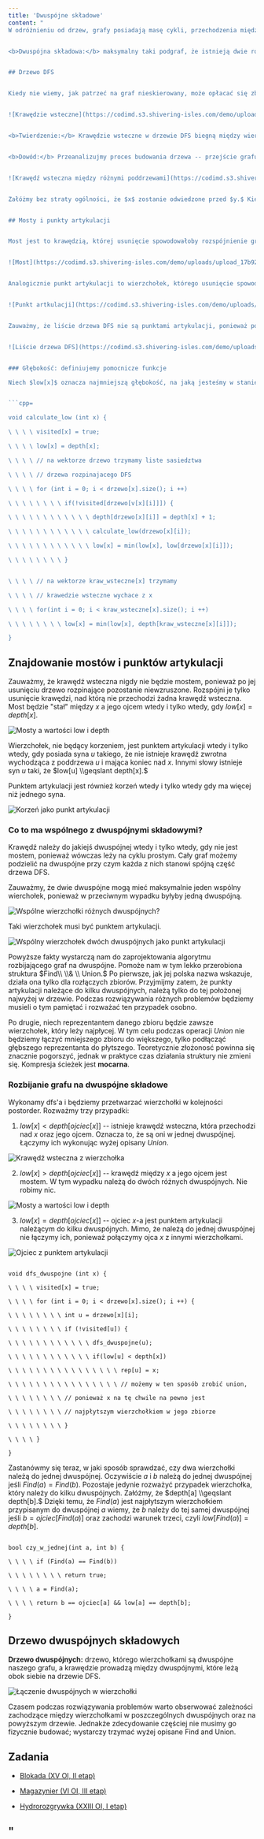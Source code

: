 ```yaml
---
title: 'Dwuspójne składowe'
content: "
W odróżnieniu od drzew, grafy posiadają masę cykli, przechodzenia między parami wierzchołków można dokonywać na wiele sposobów, a ich struktura jest jedną, wielką plątaniną. Kluczową okazuje się odpowiednia perspektywa, z której się je obserwuje. Czasem warto rozbić graf na dwuspójne składowe i obserwować relacje między nimi. Istnieje kilka definicji dwuspójnych. W tym artykule znajdzie się taka, która w możliwie najjaśniejszy sposób przekaże ich fenomen.


<b>Dwuspójna składowa:</b> maksymalny taki podgraf, że istnieją dwie rozłączne ścieżki między każdą parą wierzchołków, które do niego należą. Innymi słowy każda para wierzchołków w dwuspójnej leży na cyklu prostym.


## Drzewo DFS


Kiedy nie wiemy, jak patrzeć na graf nieskierowany, może opłacać się zbudować drzewo rozpinające DFS. Krawędzie, które wejdą w jego skład nazwiemy <b>drzewowymi,</b> a pozostałe <b>wstecznymi.</b>


![Krawędzie wsteczne](https://codimd.s3.shivering-isles.com/demo/uploads/upload_14f1c076347e7128a01eca51faaa4ee0.png)


<b>Twierdzenie:</b> Krawędzie wsteczne w drzewie DFS biegną między wierzchołkiem a jego przodkiem.


<b>Dowód:</b> Przeanalizujmy proces budowania drzewa -- przejście grafu w głąb. Gdyby krawędź wsteczna nie biegła między wierzchołkiem a jego przodkiem, rozciągałaby się między dwoma różnymi poddrzewami.


![Krawędź wsteczna między różnymi poddrzewami](https://codimd.s3.shivering-isles.com/demo/uploads/upload_bfa517b01a1dabfd0cbcee905bf26715.png)


Załóżmy bez straty ogólności, że $x$ zostanie odwiedzone przed $y.$ Kiedy dfs dojdzie do $x,$ wejdzie do $y$ i sprawi, że będzie on w jego poddrzewie. Czerwona krawędź będzie drzewowa, a nie wsteczna.


## Mosty i punkty artykulacji


Most jest to krawędzią, której usunięcie spowodowałoby rozspójnienie grafu. 


![Most](https://codimd.s3.shivering-isles.com/demo/uploads/upload_17b921b85e0010b7858c286c8334e98b.png)


Analogicznie punkt artykulacji to wierzchołek, którego usunięcie spowodowałoby rozspójnienie grafu.


![Punkt artkulacji](https://codimd.s3.shivering-isles.com/demo/uploads/upload_885f6d3c94951356d133dcc5124f8d3e.png)


Zauważmy, że liście drzewa DFS nie są punktami artykulacji, ponieważ po ich usunięciu graf pozostaje spójny.


![Liście drzewa DFS](https://codimd.s3.shivering-isles.com/demo/uploads/upload_3b8ac81c4f8e18b6e8cdb3247143642c.png)


### Głębokość: definiujemy pomocnicze funkcje

Niech $low[x]$ oznacza najmniejszą głębokość, na jaką jesteśmy w stanie dojść z wierchołka $x$ przechodząc przez maksymalnie jedną krawędź wsteczną i dowolnie wiele drzewowych idących w głąb drzewa. Zauważmy, że możemy obliczyć jej wartości dla każdego $x$ programowaniem dynamicznym na poddrzewach. Niech $depth[x]$ oznacza głębokość $x,$ a $F[x]$ najmniejszą głębokością, na jaką jesteśmy się w stanie dostać krawędziami wstecznymi, które wychodzą z $x.$ Jeśli $x$ jest liściem $low[x] = min(depth[x], F[x]).$ W przeciwnym wypadku z $x$ możemy dostać się do jego synów lub od razu pójść krawędzią wsteczną w górę.  Z tego powodu $low[x] = min(depth[x], F[x], low[u])$ dla każdego $u$ będącego synem $x.$


```cpp=

void calculate_low (int x) {

\ \ \ \ visited[x] = true;

\ \ \ \ low[x] = depth[x];

\ \ \ \ // na wektorze drzewo trzymamy liste sasiedztwa

\ \ \ \ // drzewa rozpinajacego DFS

\ \ \ \ for (int i = 0; i < drzewo[x].size(); i ++)

\ \ \ \ \ \ \ \ if(!visited[drzewo[v[x][i]]]) {

\ \ \ \ \ \ \ \ \ \ \ \ depth[drzewo[x][i]] = depth[x] + 1;

\ \ \ \ \ \ \ \ \ \ \ \ calculate_low(drzewo[x][i]);

\ \ \ \ \ \ \ \ \ \ \ \ low[x] = min(low[x], low[drzewo[x][i]]);

\ \ \ \ \ \ \ \ }


\ \ \ \ // na wektorze kraw_wsteczne[x] trzymamy

\ \ \ \ // krawedzie wsteczne wychace z x

\ \ \ \ for(int i = 0; i < kraw_wsteczne[x].size(); i ++)

\ \ \ \ \ \ \ \ low[x] = min(low[x], depth[kraw_wsteczne[x][i]]);

}

```


## Znajdowanie mostów i punktów artykulacji

Zauważmy, że krawędź wsteczna nigdy nie będzie mostem, ponieważ po jej usunięciu drzewo rozpinające pozostanie niewzruszone. Rozspójni je tylko usunięcie krawędzi, nad którą nie przechodzi żadna krawędź wsteczna. Most będzie \"stał\" między $x$ a jego ojcem wtedy i tylko wtedy, gdy $low[x] = depth[x].$


![Mosty a wartości low i depth](https://codimd.s3.shivering-isles.com/demo/uploads/upload_8c09af0c95d9dc18437feacf8cbde904.png)


Wierzchołek, nie będący korzeniem, jest punktem artykulacji wtedy i tylko wtedy, gdy posiada syna $u$ takiego, że nie istnieje krawędź zwrotna wychodząca z poddrzewa $u$ i mająca koniec nad $x.$ Innymi słowy istnieje syn $u$ taki, że $low[u] \\geqslant depth[x].$


Punktem artykulacji jest również korzeń wtedy i tylko wtedy gdy ma więcej niż jednego syna.


![Korzeń jako punkt artykulacji](https://codimd.s3.shivering-isles.com/demo/uploads/upload_87144789919fd1a434c1341a8bbbf4d3.png)


### Co to ma wspólnego z dwuspójnymi składowymi?


Krawędź należy do jakiejś dwuspójnej wtedy i tylko wtedy, gdy nie jest mostem, ponieważ wówczas leży na cyklu prostym. Cały graf możemy podzielić na dwuspójne przy czym każda z nich stanowi spójną część drzewa DFS.


Zauważmy, że dwie dwuspójne mogą mieć maksymalnie jeden wspólny wierchołek, ponieważ w przeciwnym wypadku byłyby jedną dwuspójną.


![Wspólne wierzchołki różnych dwuspójnych?](https://codimd.s3.shivering-isles.com/demo/uploads/upload_80ed09def476d4e93545537b39342829.png)


Taki wierzchołek musi być punktem artykulacji.


![Wspólny wierzchołek dwóch dwuspójnych jako punkt artykulacji](https://codimd.s3.shivering-isles.com/demo/uploads/upload_4903a3ed6a9e1065c7c4863b2b04e8a7.png)


Powyższe fakty wystarczą nam do zaprojektowania algorytmu rozbijającego graf na dwuspójne. Pomoże nam w tym lekko przerobiona struktura $Find\\  \\& \\ Union.$ Po pierwsze, jak jej polska nazwa wskazuje, działa ona tylko dla rozłączych zbiorów. Przyjmijmy zatem, że punkty artykulacji należące do kilku dwuspójnych, należą tylko do tej położonej najwyżej w drzewie. Podczas rozwiązywania różnych problemów będziemy musieli o tym pamiętać i rozważać ten przypadek osobno.


Po drugie, niech reprezentantem danego zbioru będzie zawsze wierzchołek, który leży najpłycej. W tym celu podczas operacji $Union$ nie będziemy łączyć mniejszego zbioru do większego, tylko podłącząć głębszego reprezentanta do płytszego. Teoretycznie złożonosć powinna się znacznie pogorszyć, jednak w praktyce czas działania struktury nie zmieni się. Kompresja ścieżek jest <b>mocarna</b>.


### Rozbijanie grafu na dwuspójne składowe


Wykonamy dfs'a i będziemy przetwarzać wierzchołki w kolejności postorder. Rozważmy trzy przypadki:


1. $low[x] < depth[ojciec[x]]$ -- istnieje krawędź wsteczna, która przechodzi nad $x$ oraz jego ojcem. Oznacza to, że są oni w jednej dwuspójnej. Łączymy ich wykonując wyżej opisany $Union.$


![Krawędź wsteczna z wierzchołka](https://codimd.s3.shivering-isles.com/demo/uploads/upload_43bcaeb1cdf5c2fbc7db985f0854c9ec.png)


2. $low[x] > depth[ojciec[x]]$  -- krawędź między $x$ a jego ojcem jest mostem. W tym wypadku należą do dwóch różnych dwuspójnych. Nie robimy nic.
 

![Mosty a wartości low i depth](https://codimd.s3.shivering-isles.com/demo/uploads/upload_8c09af0c95d9dc18437feacf8cbde904.png)


3. $low[x] = depth[ojciec[x]]$ -- ojciec $x$-a jest punktem artykulacji należącym do kilku dwuspójnych. Mimo, że należą  do jednej dwuspójnej nie łączymy ich, ponieważ połączymy ojca $x$ z innymi wierzchołkami.


![Ojciec z punktem artykulacji](https://codimd.s3.shivering-isles.com/demo/uploads/upload_fb186b8805135b07c66d997a44bedbfb.png)


```cpp=

void dfs_dwuspojne (int x) {

\ \ \ \ visited[x] = true;

\ \ \ \ for (int i = 0; i < drzewo[x].size(); i ++) {

\ \ \ \ \ \ \ \ int u = drzewo[x][i];

\ \ \ \ \ \ \ \ if (!visited[u]) {

\ \ \ \ \ \ \ \ \ \ \ \ dfs_dwuspojne(u);

\ \ \ \ \ \ \ \ \ \ \ \ if(low[u] < depth[x])

\ \ \ \ \ \ \ \ \ \ \ \ \ \ \ \ rep[u] = x;

\ \ \ \ \ \ \ \ \ \ \ \ \ \ \ \ // możemy w ten sposób zrobić union,

\ \ \ \ \ \ \ \ // ponieważ x na tę chwile na pewno jest

\ \ \ \ \ \ \ \ // najpłytszym wierzchołkiem w jego zbiorze

\ \ \ \ \ \ \ \ }

\ \ \ \ }

}

```


Zastanówmy się teraz, w jaki sposób sprawdzać, czy dwa wierzchołki należą do jednej dwuspójnej. Oczywiście $a$ i $b$ należą do jednej dwuspójnej jeśli $Find(a) = Find(b).$ Pozostaje jedynie rozważyć przypadek wierzchołka, który należy do kilku dwuspójnych. Załóżmy, że $depth[a] \\geqslant depth[b].$  Dzięki temu, że $Find(a)$ jest najpłytszym wierzchołkiem przypisanym do dwuspójnej $a$ wiemy, że $b$ należy do tej samej dwuspójnej jeśli $b = ojciec[Find(a)]$ oraz zachodzi warunek trzeci, czyli $low[Find(a)] = depth[b].$


```cpp=

bool czy_w_jednej(int a, int b) {

\ \ \ \ if (Find(a) == Find(b))

\ \ \ \ \ \ \ \ return true;

\ \ \ \ a = Find(a);

\ \ \ \ return b == ojciec[a] && low[a] == depth[b];

}

```


## Drzewo dwuspójnych składowych


<b>Drzewo dwuspójnych:</b> drzewo, którego wierzchołkami są dwuspójne naszego grafu, a krawędzie prowadzą między dwuspójnymi, które leżą obok siebie na drzewie DFS.


![Łączenie dwuspójnych w wierzchołki](https://codimd.s3.shivering-isles.com/demo/uploads/upload_136746abbaf31f2a8e91857b2722719e.png)


Czasem podczas rozwiązywania problemów warto obserwować zależności zachodzące między wierzchołkami w poszczególnych dwuspójnych oraz na powyższym drzewie. Jednakże zdecydowanie częściej nie musimy go fizycznie budować; wystarczy trzymać wyżej opisane Find and Union. 


## Zadania

- [Blokada (XV OI, II etap)](https://szkopul.edu.pl/problemset/problem/JkT6CwdepjCQnJ9c6CwxHolZ/site/?key=statement)

- [Magazynier (VI OI, III etap)](https://szkopul.edu.pl/problemset/problem/i7RSA7WlQYQzXFjBLHIW5J3_/site/?key=statement)

- [Hydrorozgrywka (XXIII OI, I etap)](https://szkopul.edu.pl/problemset/problem/y9HM1ctDU8V8xLMRUYACDIRs/site/?key=statement)

"
---
```

